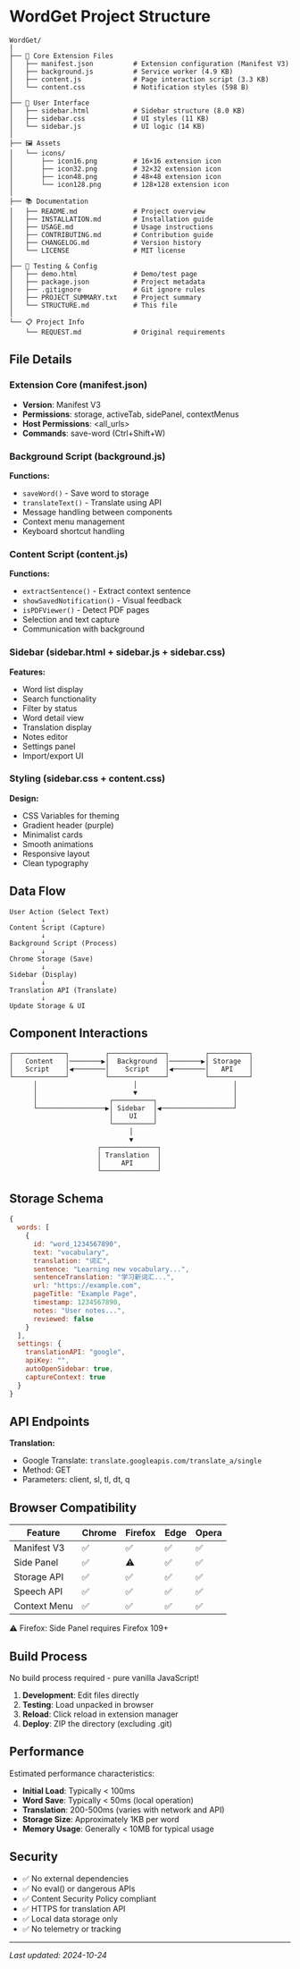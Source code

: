 # WordGet Project Structure

```
WordGet/
│
├── 📄 Core Extension Files
│   ├── manifest.json          # Extension configuration (Manifest V3)
│   ├── background.js          # Service worker (4.9 KB)
│   ├── content.js             # Page interaction script (3.3 KB)
│   └── content.css            # Notification styles (598 B)
│
├── 🎨 User Interface
│   ├── sidebar.html           # Sidebar structure (8.0 KB)
│   ├── sidebar.css            # UI styles (11 KB)
│   └── sidebar.js             # UI logic (14 KB)
│
├── 🖼️ Assets
│   └── icons/
│       ├── icon16.png         # 16×16 extension icon
│       ├── icon32.png         # 32×32 extension icon
│       ├── icon48.png         # 48×48 extension icon
│       └── icon128.png        # 128×128 extension icon
│
├── 📚 Documentation
│   ├── README.md              # Project overview
│   ├── INSTALLATION.md        # Installation guide
│   ├── USAGE.md               # Usage instructions
│   ├── CONTRIBUTING.md        # Contribution guide
│   ├── CHANGELOG.md           # Version history
│   └── LICENSE                # MIT license
│
├── 🧪 Testing & Config
│   ├── demo.html              # Demo/test page
│   ├── package.json           # Project metadata
│   ├── .gitignore             # Git ignore rules
│   ├── PROJECT_SUMMARY.txt    # Project summary
│   └── STRUCTURE.md           # This file
│
└── 📋 Project Info
    └── REQUEST.md             # Original requirements

```

## File Details

### Extension Core (manifest.json)
- **Version**: Manifest V3
- **Permissions**: storage, activeTab, sidePanel, contextMenus
- **Host Permissions**: <all_urls>
- **Commands**: save-word (Ctrl+Shift+W)

### Background Script (background.js)
**Functions:**
- `saveWord()` - Save word to storage
- `translateText()` - Translate using API
- Message handling between components
- Context menu management
- Keyboard shortcut handling

### Content Script (content.js)
**Functions:**
- `extractSentence()` - Extract context sentence
- `showSavedNotification()` - Visual feedback
- `isPDFViewer()` - Detect PDF pages
- Selection and text capture
- Communication with background

### Sidebar (sidebar.html + sidebar.js + sidebar.css)
**Features:**
- Word list display
- Search functionality
- Filter by status
- Word detail view
- Translation display
- Notes editor
- Settings panel
- Import/export UI

### Styling (sidebar.css + content.css)
**Design:**
- CSS Variables for theming
- Gradient header (purple)
- Minimalist cards
- Smooth animations
- Responsive layout
- Clean typography

## Data Flow

```
User Action (Select Text)
        ↓
Content Script (Capture)
        ↓
Background Script (Process)
        ↓
Chrome Storage (Save)
        ↓
Sidebar (Display)
        ↓
Translation API (Translate)
        ↓
Update Storage & UI
```

## Component Interactions

```
┌─────────────┐         ┌──────────────┐         ┌──────────┐
│   Content   │────────▶│  Background  │────────▶│ Storage  │
│   Script    │◀────────│    Script    │◀────────│   API    │
└─────────────┘         └──────────────┘         └──────────┘
      │                        │                        │
      │                        ▼                        │
      │                  ┌──────────┐                   │
      └─────────────────▶│ Sidebar  │◀──────────────────┘
                         │    UI    │
                         └──────────┘
                              │
                              ▼
                      ┌──────────────┐
                      │ Translation  │
                      │     API      │
                      └──────────────┘
```

## Storage Schema

```javascript
{
  words: [
    {
      id: "word_1234567890",
      text: "vocabulary",
      translation: "词汇",
      sentence: "Learning new vocabulary...",
      sentenceTranslation: "学习新词汇...",
      url: "https://example.com",
      pageTitle: "Example Page",
      timestamp: 1234567890,
      notes: "User notes...",
      reviewed: false
    }
  ],
  settings: {
    translationAPI: "google",
    apiKey: "",
    autoOpenSidebar: true,
    captureContext: true
  }
}
```

## API Endpoints

**Translation:**
- Google Translate: `translate.googleapis.com/translate_a/single`
- Method: GET
- Parameters: client, sl, tl, dt, q

## Browser Compatibility

| Feature | Chrome | Firefox | Edge | Opera |
|---------|--------|---------|------|-------|
| Manifest V3 | ✅ | ✅ | ✅ | ✅ |
| Side Panel | ✅ | ⚠️ | ✅ | ✅ |
| Storage API | ✅ | ✅ | ✅ | ✅ |
| Speech API | ✅ | ✅ | ✅ | ✅ |
| Context Menu | ✅ | ✅ | ✅ | ✅ |

⚠️ Firefox: Side Panel requires Firefox 109+

## Build Process

No build process required - pure vanilla JavaScript!

1. **Development**: Edit files directly
2. **Testing**: Load unpacked in browser
3. **Reload**: Click reload in extension manager
4. **Deploy**: ZIP the directory (excluding .git)

## Performance

Estimated performance characteristics:
- **Initial Load**: Typically < 100ms
- **Word Save**: Typically < 50ms (local operation)
- **Translation**: 200-500ms (varies with network and API)
- **Storage Size**: Approximately 1KB per word
- **Memory Usage**: Generally < 10MB for typical usage

## Security

- ✅ No external dependencies
- ✅ No eval() or dangerous APIs
- ✅ Content Security Policy compliant
- ✅ HTTPS for translation API
- ✅ Local data storage only
- ✅ No telemetry or tracking

---

*Last updated: 2024-10-24*
